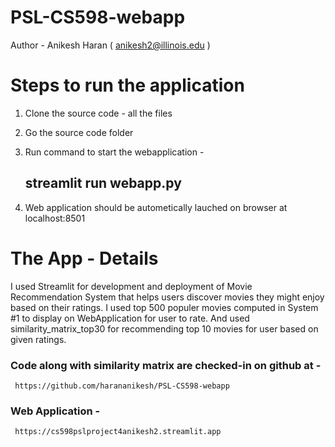 # PSL-CS598-webapp
Author - Anikesh Haran ( anikesh2@illinois.edu )

# Steps to run the application
1. Clone the source code - all the files
2. Go the source code folder
3. Run command to start the webapplication -
     ## streamlit run webapp.py

4. Web application should be autometically lauched on browser at localhost:8501

# The App - Details
I used Streamlit for development and deployment of Movie Recommendation System that helps users discover movies they might enjoy based on their ratings. I used top 500 populer movies computed in System #1 to display on WebApplication for user to rate. And used similarity_matrix_top30 for recommending top 10 movies for user based on given ratings.

### Code along with similarity matrix are checked-in on github at - 
     https://github.com/harananikesh/PSL-CS598-webapp

### Web Application - 
     https://cs598pslproject4anikesh2.streamlit.app
